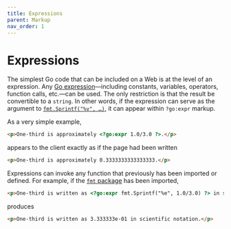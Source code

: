 ```yaml
---
title: Expressions
parent: Markup
nav_order: 1
---
```


Expressions
===========

The simplest Go code that can be included on a Web is at the level of an expression.  Any [Go expression](https://golang.org/ref/spec#Expressions)—including constants, variables, operators, function calls, etc.—can be used.  The only restriction is that the result be convertible to a `string`.  In other words, if the expression can serve as the argument to [`fmt.Sprintf("%v", …)`](https://golang.org/pkg/fmt/#Sprintf), it can appear within `?go:expr` markup.

As a very simple example,
```html
<p>One-third is approximately <?go:expr 1.0/3.0 ?>.</p>
```
appears to the client exactly as if the page had been written
```html
<p>One-third is approximately 0.3333333333333333.</p>
```
Expressions can invoke any function that previously has been imported or defined.  For example, if the [`fmt` package](https://golang.org/pkg/fmt/) has been imported,
```html
<p>One-third is written as <?go:expr fmt.Sprintf("%e", 1.0/3.0) ?> in scientific notation.</p>
```
produces
```html
<p>One-third is written as 3.333333e-01 in scientific notation.</p>
```

